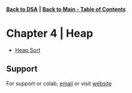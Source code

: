 [**Back to DSA**](https://github.com/xanderbilla/LPU-Academics/tree/main/blob/CSE205/CSE205.md) **|** [**Back to Main - Table of Contents**](https://github.com/xanderbilla/LPU-Academics#readme)

# Chapter 4 | Heap

- [Heap Sort](https://github.com/xanderbilla/LPU-Academics/blob/main/CSE%20205%20-%20DSA/Chapter%204%20-%20Heap/4_1-Heap_Sort.cpp)

## Support

For support or colab, [email](mailto:dev.xanderbilla@gmail.com) or visit [website](https://xanderbilla.com)
